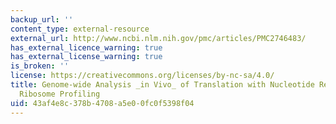 ```yaml
---
backup_url: ''
content_type: external-resource
external_url: http://www.ncbi.nlm.nih.gov/pmc/articles/PMC2746483/
has_external_licence_warning: true
has_external_license_warning: true
is_broken: ''
license: https://creativecommons.org/licenses/by-nc-sa/4.0/
title: Genome-wide Analysis _in Vivo_ of Translation with Nucleotide Resolution Using
  Ribosome Profiling
uid: 43af4e8c-378b-4708-a5e0-0fc0f5398f04
---
```

